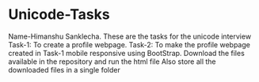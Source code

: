 # Unicode-Tasks
Name-Himanshu Sanklecha.
These are the tasks for the unicode interview
Task-1: To create a profile webpage.
Task-2: To make the profile webpage created in Task-1 mobile responsive using BootStrap.
Download the files available in the repository and run the html file
Also store all the downloaded files in a single folder

